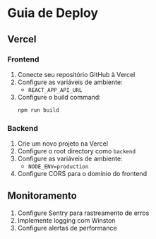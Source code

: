 # Guia de Deploy

## Vercel

### Frontend
1. Conecte seu repositório GitHub à Vercel
2. Configure as variáveis de ambiente:
   - `REACT_APP_API_URL`
3. Configure o build command:
   ```bash
   npm run build
   ```

### Backend
1. Crie um novo projeto na Vercel
2. Configure o root directory como `backend`
3. Configure as variáveis de ambiente:
   - `NODE_ENV=production`
4. Configure CORS para o domínio do frontend

## Monitoramento
1. Configure Sentry para rastreamento de erros
2. Implemente logging com Winston
3. Configure alertas de performance 